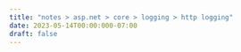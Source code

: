 ```yaml
---
title: "notes > asp.net > core > logging > http logging"
date: 2023-05-14T00:00:000-07:00
draft: false
---
```


<style>
    r { color: red }
    o { color: orange }
    g { color: green }
</style>
